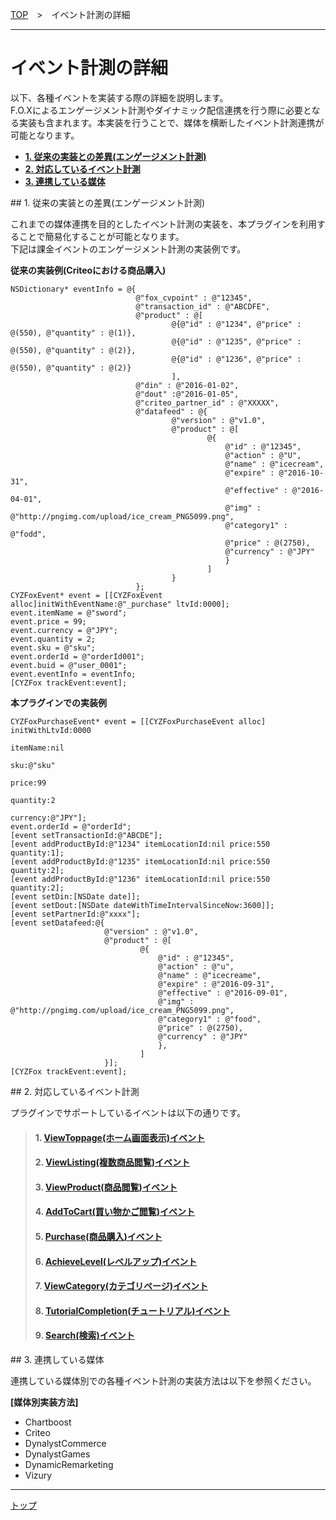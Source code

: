 [TOP](../README.md)　>　イベント計測の詳細

---

# イベント計測の詳細

以下、各種イベントを実装する際の詳細を説明します。<br>
F.O.Xによるエンゲージメント計測やダイナミック配信連携を行う際に必要となる実装も含まれます。本実装を行うことで、媒体を横断したイベント計測連携が可能となります。

* **[1. 従来の実装との差異(エンゲージメント計測)](#example)**
* **[2. 対応しているイベント計測](#supported_events)**
* **[3. 連携している媒体](#cooperation_medias)**


<div id="example"></div>
## 1. 従来の実装との差異(エンゲージメント計測)

これまでの媒体連携を目的としたイベント計測の実装を、本プラグインを利用することで簡易化することが可能となります。<br>
下記は課金イベントのエンゲージメント計測の実装例です。

**従来の実装例(Criteoにおける商品購入)**
```objc
NSDictionary* eventInfo = @{
                            @"fox_cvpoint" : @"12345",
                            @"transaction_id" : @"ABCDFE",
                            @"product" : @[
                                    @{@"id" : @"1234", @"price" : @(550), @"quantity" : @(1)},
                                    @{@"id" : @"1235", @"price" : @(550), @"quantity" : @(2)},
                                    @{@"id" : @"1236", @"price" : @(550), @"quantity" : @(2)}
                                    ],
                            @"din" : @"2016-01-02",
                            @"dout" :@"2016-01-05",
                            @"criteo_partner_id" : @"XXXXX",
                            @"datafeed" : @{
                                    @"version" : @"v1.0",
                                    @"product" : @[
                                            @{
                                                @"id" : @"12345",
                                                @"action" : @"U",
                                                @"name" : @"icecream",
                                                @"expire" : @"2016-10-31",
                                                @"effective" : @"2016-04-01",
                                                @"img" : @"http://pngimg.com/upload/ice_cream_PNG5099.png",
                                                @"category1" : @"fodd",
                                                @"price" : @(2750),
                                                @"currency" : @"JPY"
                                                }
                                            ]
                                    }
                            };
CYZFoxEvent* event = [[CYZFoxEvent alloc]initWithEventName:@"_purchase" ltvId:0000];
event.itemName = @"sword";
event.price = 99;
event.currency = @"JPY";
event.quantity = 2;
event.sku = @"sku";
event.orderId = @"orderId001";
event.buid = @"user_0001";
event.eventInfo = eventInfo;
[CYZFox trackEvent:event];
```
**本プラグインでの実装例**
```objc
CYZFoxPurchaseEvent* event = [[CYZFoxPurchaseEvent alloc] initWithLtvId:0000
                                                               itemName:nil
                                                                    sku:@"sku"
                                                                  price:99
                                                               quantity:2
                                                               currency:@"JPY"];
event.orderId = @"orderId";
[event setTransactionId:@"ABCDE"];
[event addProductById:@"1234" itemLocationId:nil price:550 quantity:1];
[event addProductById:@"1235" itemLocationId:nil price:550 quantity:2];
[event addProductById:@"1236" itemLocationId:nil price:550 quantity:2];
[event setDin:[NSDate date]];
[event setDout:[NSDate dateWithTimeIntervalSinceNow:3600]];
[event setPartnerId:@"xxxx"];
[event setDatafeed:@{
                     @"version" : @"v1.0",
                     @"product" : @[
                             @{
                                 @"id" : @"12345",
                                 @"action" : @"u",
                                 @"name" : @"icecreame",
                                 @"expire" : @"2016-09-31",
                                 @"effective" : @"2016-09-01",
                                 @"img" : @"http://pngimg.com/upload/ice_cream_PNG5099.png",
                                 @"category1" : @"food",
                                 @"price" : @(2750),
                                 @"currency" : @"JPY"
                                 },
                             ]
                     }];
[CYZFox trackEvent:event];

```


<div id="supported_events"></div>
## 2. 対応しているイベント計測

プラグインでサポートしているイベントは以下の通りです。<br>

> #### 1. [ViewToppage(ホーム画面表示)イベント](./01_view_toppage/README.md)
> #### 2. [ViewListing(複数商品閲覧)イベント](./02_view_listing/README.md)
> #### 3. [ViewProduct(商品閲覧)イベント](./03_view_product/README.md)
> #### 4. [AddToCart(買い物かご閲覧)イベント](./04_add_to_cart/README.md)
> #### 5. [Purchase(商品購入)イベント](./05_track_transaction/README.md)
> #### 6. [AchieveLevel(レベルアップ)イベント](./06_achieve_level/README.md)
> #### 7. [ViewCategory(カテゴリページ)イベント](./07_view_category/README.md)
> #### 8. [TutorialCompletion(チュートリアル)イベント](./08_tutorial_completion/README.md)
> #### 9. [Search(検索)イベント](./09_search/README.md)

<div id="cooperation_medias"></div>
## 3. 連携している媒体

連携している媒体別での各種イベント計測の実装方法は以下を参照ください。<br>

**[媒体別実装方法]**

* Chartboost
* Criteo
* DynalystCommerce
* DynalystGames
* DynamicRemarketing
* Vizury


---
[トップ](../README.md)

